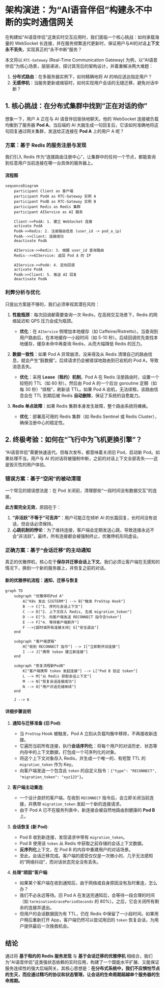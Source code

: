 # 架构演进：为“AI语音伴侣”构建永不中断的实时通信网关

在构建如“AI语音伴侣”这类实时交互应用时，我们面临一个核心挑战：如何承载海量的 WebSocket 长连接，并在服务频繁迭代更新时，保证用户与AI的对话**上下文永不丢失**，实现真正的“永不中断”服务？

本文将以 `RTC-Gateway` (Real-Time Communication Gateway) 为例，以“AI语音伴侣”为核心场景，层层递进，探讨其背后的架构设计，并着重解决两大难题：
1.  **分布式路由**：在多服务器实例下，如何精确地将 AI 的响应送达指定用户？
2.  **无感停机**：当服务更新或缩容时，如何实现用户会话的无缝迁移，避免对话中断？

## 1. 核心挑战：在分布式集群中找到“正在对话的你”

想象一下，用户 A 正在与 AI 语音伴侣愉快地聊天。他的 WebSocket 连接被负载均衡到了服务器 **Pod A**。当后端的 AI 大脑生成一句回复后，它该如何准确地将这句回复通过网关集群，发送给正连接在 **Pod A** 上的用户 A 呢？

### 方案：基于 Redis 的服务注册与发现

我们引入 Redis 作为“连接路由注册中心”，让集群中的任何一个节点，都能查询到任意用户当前连接在哪一台具体的服务器上。

#### 流程图

```mermaid
sequenceDiagram
    participant Client as 客户端
    participant PodA as RTC-Gateway 实例 A
    participant PodB as RTC-Gateway 实例 B
    participant Redis as Redis 集群
    participant AIService as AI 服务

    Client->>PodA: 1. 建立 WebSocket 连接
    activate PodA
    PodA->>Redis: 2. 注册路由信息 (user_id -> pod_a_ip)
    PodA-->>Client: 连接成功
    deactivate PodA

    AIService->>Redis: 3. 根据 user_id 查询路由
    Redis-->>AIService: 返回 Pod A 的 IP
    
    AIService->>PodA: 4. 定向回调
    activate PodA
    PodA->>Client: 5. 推送 AI 回复
    deactivate PodA
```

### 利弊分析与优化

只提出方案是不够的，我们必须审视其潜在风险：

1.  **性能瓶颈**：每次回调都需要查询一次 Redis，在高频交互场景下，Redis 的网络延迟和 QPS 压力会成为瓶颈。
    *   **优化**：在 `AIService` 侧增加本地缓存（如 Caffeine/Ristretto）。当查询到用户路由后，在本地缓存一小段时间（如 5-10 秒）。后续回调优先查找本地缓存，缓存未命中再查询 Redis，从而大幅降低 Redis 的压力。

2.  **数据一致性**：如果 Pod A 异常崩溃，没来得及从 Redis 清理自己的路由信息，就会产生“脏数据”。后续请求仍会被错误地路由到已宕机的 Pod A，导致消息丢失。
    *   **优化**：采用 **Lease（租约）机制**。Pod A 在 Redis 注册路由时，设置一个较短的 TTL（如 60 秒）。然后由 Pod A 的一个后台 goroutine 定期（如每 30 秒）“续租”，刷新该 TTL。如果 Pod A 宕机，无法续租，该路由信息会在 TTL 到期后被 Redis **自动删除**，保证了系统的自愈能力。

3.  **Redis 单点故障**：如果 Redis 集群本身发生故障，整个路由系统将瘫痪。
    *   **优化**：部署高可用的 Redis 集群（如 Redis Sentinel 或 Redis Cluster），确保注册中心的稳定性。

## 2. 终极考验：如何在“飞行中为飞机更换引擎”？

“AI语音伴侣”需要快速迭代。但每次发布，都意味着关闭旧 Pod，启动新 Pod。如果处理不当，用户与 AI 的对话将被强制中断，之前的对话上下文全部丢失——这是毁灭性的用户体验。

### 错误方案：基于“空闲”的被动清理

一个常见的错误想法是：在 Pod 关闭前，清理那些“一段时间没有数据交互”的连接。

**此方案完全无效**，原因在于：
1.  **“非活跃”不等于“可丢弃”**：用户可能正在倾听 AI 的长篇回复，长时间没有说话，但会话必须保持。
2.  **心跳机制的悖论**：为了维持连接，客户端会定期发送心跳，导致连接永远不会“非活跃”。最终，所有连接都会被强制终止，优雅停机形同虚设。

### 正确方案：基于“会话迁移”的主动通知

真正的优雅停机，核心在于**保存并迁移会话上下文**。我们必须让客户端在无感知的情况下，换到一个新的服务器上，并恢复之前的对话。

#### 新的优雅停机流程：通知、迁移与恢复

```mermaid
graph TD
    subgraph "优雅停机Pod A"
        A["K8s 发出 SIGTERM"] --> B["触发 PreStop Hook"]
        B --> C["1. 序列化会话上下文"]
        C --> D["2. 上下文存入 Redis, 生成 migration_token"]
        D --> E["3. 向客户端发送 RECONNECT 指令含token"]
        E --> F["4. 等待客户端断开"]
        F -->|超时或所有连接关闭| G["安全退出"]
    end

    subgraph "客户端逻辑"
        H["收到 RECONNECT 指令"] --> I["立即断开旧连接"]
        I --> J["携带 token 建立新连接"]
    end

    subgraph "恢复流程新PodB"
        K["客户端携带 token 发起连接"] --> L["Pod B 验证 token"]
        L --> M["从 Redis 获取会话上下文"]
        M --> N["恢复会话连接成功"]
        N --> O["用户对话无缝继续"]
    end

    J --> K
```

#### 详细步骤说明

1.  **通知与迁移准备 (旧 Pod)**:
    *   当 `PreStop` Hook 被触发，Pod A 立刻从负载均衡中移除，不再接收新连接。
    *   它遍历当前所有连接，执行**会话序列化**：将每个用户的对话历史、状态等内存中的上下文数据，打包成一个可序列化的对象。
    *   将这个上下文对象存入 Redis，并生成一个唯一的、有短暂 TTL 的 `migration_token` 作为 Key。
    *   向客户端发送一个包含此 `token` 的自定义指令：`{"type": "RECONNECT", "migration_token": "xyz123"}`。

2.  **客户端主动重连**:
    *   一个设计良好的客户端，在收到 `RECONNECT` 指令后，会立即关闭当前连接，并携带 `migration_token` 发起一个新的连接请求。
    *   由于 Pod A 已不在服务列表中，新连接会被自然地路由到健康的 **Pod B** 上。

3.  **会话恢复 (新 Pod)**:
    *   Pod B 收到新连接，发现请求中带有 `migration_token`。
    *   Pod B 使用该 `token` 从 Redis 中获取之前存储的会话上下文数据。
    *   **反序列化**上下文，在 Pod B 的内存中重建用户的对话场景。
    *   至此，会话迁移完成。客户端的感受仅仅是一次微小的、几乎无法感知的“网络抖动”，而对话状态完全没有丢失。

4.  **处理“顽固”客户端**:
    *   如果某个客户端在收到通知后，由于网络或自身原因没有及时重连，怎么办？
    *   我们不必永远等待。旧 Pod A 在发送完通知后，会等待一段合理的时间（如 `terminationGracePeriodSeconds` 的 80%）。之后，它会关闭所有剩余的连接并退出。
    *   但用户的会话数据因为有 TTL，仍在 Redis 中保留了一小段时间。如果用户稍后重新打开 App，客户端仍然可以尝试用旧的 `token` 恢复会话，为用户提供最后一次挽救机会。

## 结论

通过将 **基于租约的 Redis 服务发现** 与 **基于会话迁移的优雅停机** 相结合，我们为“AI语音伴侣”这类强状态依赖的实时应用，构建了一个既能水平扩展、又能保证服务连续性的强大后端网关。其核心思想是：**在分布式系统中，我们不应惧怕节点的生灭，而应通过精巧的协议和状态管理，让会话的生命周期超越单个服务器的生命周期。**